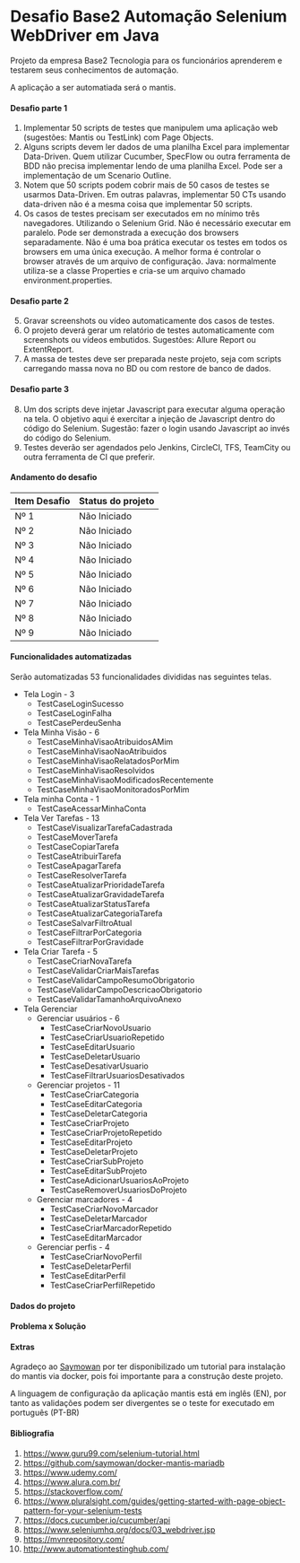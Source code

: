 # Desafio Base2 Automação Selenium WebDriver em Java

Projeto da empresa Base2 Tecnologia para os funcionários aprenderem e testarem seus conhecimentos de automação.

A aplicação a ser automatiada será o mantis.

#### Desafio parte 1

1. Implementar 50 scripts de testes que manipulem uma aplicação web (sugestões: Mantis ou TestLink) com Page Objects.
2. Alguns scripts devem ler dados de uma planilha Excel para implementar Data-Driven.
Quem utilizar Cucumber, SpecFlow ou outra ferramenta de BDD não precisa implementar lendo de uma planilha Excel. Pode ser a implementação de um Scenario Outline.
3. Notem que 50 scripts podem cobrir mais de 50 casos de testes se usarmos Data-Driven. Em outras palavras, implementar 50 CTs usando data-driven não é a mesma coisa que implementar 50 scripts.
4. Os casos de testes precisam ser executados em no mínimo três navegadores. Utilizando o Selenium Grid.
Não é necessário executar em paralelo. Pode ser demonstrada a execução dos browsers separadamente.
Não é uma boa prática executar os testes em todos os browsers em uma única execução. A melhor forma é controlar o browser através de um arquivo de configuração.
Java: normalmente utiliza-se a classe Properties e cria-se um arquivo chamado environment.properties.

#### Desafio parte 2

5. Gravar screenshots ou vídeo automaticamente dos casos de testes.
6. O projeto deverá gerar um relatório de testes automaticamente com screenshots ou vídeos embutidos. Sugestões: Allure Report ou ExtentReport.
7. A massa de testes deve ser preparada neste projeto, seja com scripts carregando massa nova no BD ou com restore de banco de dados.


#### Desafio parte 3

8. Um dos scripts deve injetar Javascript para executar alguma operação na tela. O objetivo aqui é exercitar a injeção de Javascript dentro do código do Selenium.
Sugestão: fazer o login usando Javascript ao invés do código do Selenium.
9. Testes deverão ser agendados pelo Jenkins, CircleCI, TFS, TeamCity ou outra ferramenta de CI que preferir.

#### Andamento do desafio

| Item Desafio   | Status do projeto |
| -------------- | ----------------- |
| Nº 1 		       | Não Iniciado      |
| Nº 2 		       | Não Iniciado      |
| Nº 3 		       | Não Iniciado      |
| Nº 4 		       | Não Iniciado      |
| Nº 5 		       | Não Iniciado      |
| Nº 6 		       | Não Iniciado      |
| Nº 7 		       | Não Iniciado      |
| Nº 8 		       | Não Iniciado      |
| Nº 9 		       | Não Iniciado      |

#### Funcionalidades automatizadas

Serão automatizadas 53 funcionalidades divididas nas seguintes telas.

- Tela Login - 3
  - TestCaseLoginSucesso 
  - TestCaseLoginFalha 
  - TestCasePerdeuSenha 
- Tela Minha Visão - 6
  - TestCaseMinhaVisaoAtribuidosAMim
  - TestCaseMinhaVisaoNaoAtribuidos
  - TestCaseMinhaVisaoRelatadosPorMim
  - TestCaseMinhaVisaoResolvidos
  - TestCaseMinhaVisaoModificadosRecentemente
  - TestCaseMinhaVisaoMonitoradosPorMim
- Tela minha Conta - 1
  - TestCaseAcessarMinhaConta
- Tela Ver Tarefas - 13
  - TestCaseVisualizarTarefaCadastrada
  - TestCaseMoverTarefa
  - TestCaseCopiarTarefa
  - TestCaseAtribuirTarefa
  - TestCaseApagarTarefa
  - TestCaseResolverTarefa
  - TestCaseAtualizarPrioridadeTarefa
  - TestCaseAtualizarGravidadeTarefa
  - TestCaseAtualizarStatusTarefa
  - TestCaseAtualizarCategoriaTarefa
  - TestCaseSalvarFiltroAtual
  - TestCaseFiltrarPorCategoria
  - TestCaseFiltrarPorGravidade
- Tela Criar Tarefa - 5
  - TestCaseCriarNovaTarefa
  - TestCaseValidarCriarMaisTarefas
  - TestCaseValidarCampoResumoObrigatorio
  - TestCaseValidarCampoDescricaoObrigatorio
  - TestCaseValidarTamanhoArquivoAnexo
- Tela Gerenciar
  - Gerenciar usuários - 6
    - TestCaseCriarNovoUsuario
    - TestCaseCriarUsuarioRepetido
    - TestCaseEditarUsuario
    - TestCaseDeletarUsuario
    - TestCaseDesativarUsuario
    - TestCaseFiltrarUsuariosDesativados
  - Gerenciar projetos - 11
    - TestCaseCriarCategoria
    - TestCaseEditarCategoria
    - TestCaseDeletarCategoria
    - TestCaseCriarProjeto
    - TestCaseCriarProjetoRepetido
    - TestCaseEditarProjeto
    - TestCaseDeletarProjeto
    - TestCaseCriarSubProjeto
    - TestCaseEditarSubProjeto
    - TestCaseAdicionarUsuariosAoProjeto
    - TestCaseRemoverUsuariosDoProjeto
  - Gerenciar marcadores - 4
    - TestCaseCriarNovoMarcador
    - TestCaseDeletarMarcador
    - TestCaseCriarMarcadorRepetido
    - TestCaseEditarMarcador
  - Gerenciar perfis - 4
    - TestCaseCriarNovoPerfil
    - TestCaseDeletarPerfil
    - TestCaseEditarPerfil
    - TestCaseCriarPerfilRepetido

#### Dados do projeto


#### Problema x Solução

#### Extras

Agradeço ao [Saymowan](https://github.com/saymowan/docker-mantis-mariadb) por ter disponibilizado um tutorial para instalação do mantis via docker, pois foi importante para a construção deste projeto.

A linguagem de configuração da aplicação mantis está em inglês (EN), por tanto as validações podem ser divergentes se o teste for executado em português (PT-BR)

#### Bibliografia

1. https://www.guru99.com/selenium-tutorial.html
2. https://github.com/saymowan/docker-mantis-mariadb
3. https://www.udemy.com/
4. https://www.alura.com.br/
5. https://stackoverflow.com/
6. https://www.pluralsight.com/guides/getting-started-with-page-object-pattern-for-your-selenium-tests
7. https://docs.cucumber.io/cucumber/api
8. https://www.seleniumhq.org/docs/03_webdriver.jsp
9. https://mvnrepository.com/
10. http://www.automationtestinghub.com/
